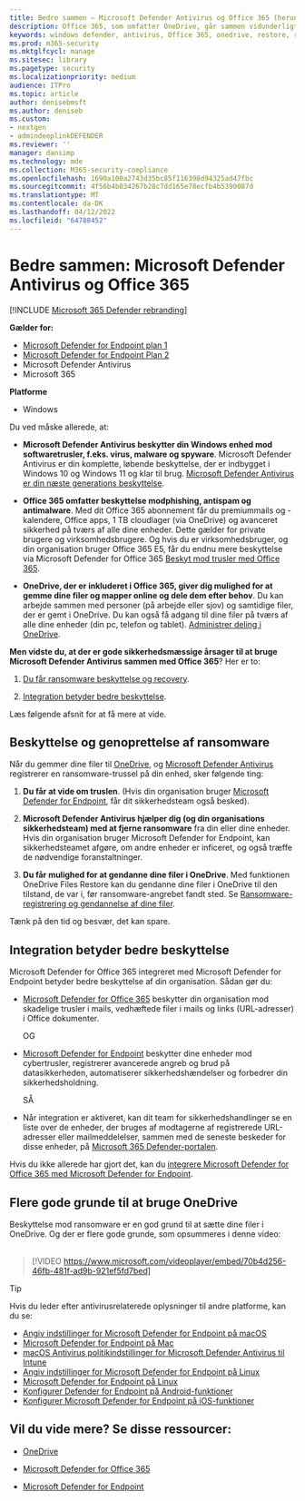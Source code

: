 ```yaml
---
title: Bedre sammen – Microsoft Defender Antivirus og Office 365 (herunder OneDrive) – bedre beskyttelse mod ransomware og cybertrusler
description: Office 365, som omfatter OneDrive, går sammen vidunderligt med Microsoft Defender Antivirus. Læs denne artikel for at få mere at vide.
keywords: windows defender, antivirus, Office 365, onedrive, restore, ransomware
ms.prod: m365-security
ms.mktglfcycl: manage
ms.sitesec: library
ms.pagetype: security
ms.localizationpriority: medium
audience: ITPro
ms.topic: article
author: denisebmsft
ms.author: deniseb
ms.custom:
- nextgen
- admindeeplinkDEFENDER
ms.reviewer: ''
manager: dansimp
ms.technology: mde
ms.collection: M365-security-compliance
ms.openlocfilehash: 1690a100a2743d35bc85f116398d94325ad47fbc
ms.sourcegitcommit: 4f56b4b034267b28c7dd165e78ecfb4b5390087d
ms.translationtype: MT
ms.contentlocale: da-DK
ms.lasthandoff: 04/12/2022
ms.locfileid: "64788452"
---
```

# <a name="better-together-microsoft-defender-antivirus-and-office-365"></a>Bedre sammen: Microsoft Defender Antivirus og Office 365

[!INCLUDE [Microsoft 365 Defender rebranding](../../includes/microsoft-defender.md)]


**Gælder for:**
- [Microsoft Defender for Endpoint plan 1](https://go.microsoft.com/fwlink/p/?linkid=2154037)
- [Microsoft Defender for Endpoint Plan 2](https://go.microsoft.com/fwlink/p/?linkid=2154037)
- Microsoft Defender Antivirus
- Microsoft 365

**Platforme**
- Windows

Du ved måske allerede, at:

- **Microsoft Defender Antivirus beskytter din Windows enhed mod softwaretrusler, f.eks. virus, malware og spyware**. Microsoft Defender Antivirus er din komplette, løbende beskyttelse, der er indbygget i Windows 10 og Windows 11 og klar til brug. [Microsoft Defender Antivirus er din næste generations beskyttelse](./microsoft-defender-antivirus-in-windows-10.md). 

- **Office 365 omfatter beskyttelse modphishing, antispam og antimalware**. Med dit Office 365 abonnement får du premiummails og -kalendere, Office apps, 1 TB cloudlager (via OneDrive) og avanceret sikkerhed på tværs af alle dine enheder. Dette gælder for private brugere og virksomhedsbrugere. Og hvis du er virksomhedsbruger, og din organisation bruger Office 365 E5, får du endnu mere beskyttelse via Microsoft Defender for Office 365 [Beskyt mod trusler med Office 365](/microsoft-365/security/office-365-security/protect-against-threats).

- **OneDrive, der er inkluderet i Office 365, giver dig mulighed for at gemme dine filer og mapper online og dele dem efter behov**. Du kan arbejde sammen med personer (på arbejde eller sjov) og samtidige filer, der er gemt i OneDrive. Du kan også få adgang til dine filer på tværs af alle dine enheder (din pc, telefon og tablet). [Administrer deling i OneDrive](/OneDrive/manage-sharing).

**Men vidste du, at der er gode sikkerhedsmæssige årsager til at bruge Microsoft Defender Antivirus sammen med Office 365**? Her er to:

 1. [Du får ransomware beskyttelse og recovery](#ransomware-protection-and-recovery).

 2. [Integration betyder bedre beskyttelse](#integration-means-better-protection).

Læs følgende afsnit for at få mere at vide.

## <a name="ransomware-protection-and-recovery"></a>Beskyttelse og genoprettelse af ransomware

Når du gemmer dine filer til [OneDrive](/onedrive), og [Microsoft Defender Antivirus](./microsoft-defender-antivirus-in-windows-10.md) registrerer en ransomware-trussel på din enhed, sker følgende ting:

1. **Du får at vide om truslen**. (Hvis din organisation bruger [Microsoft Defender for Endpoint](microsoft-defender-endpoint.md), får dit sikkerhedsteam også besked).

2. **Microsoft Defender Antivirus hjælper dig (og din organisations sikkerhedsteam) med at fjerne ransomware** fra din eller dine enheder. Hvis din organisation bruger Microsoft Defender for Endpoint, kan sikkerhedsteamet afgøre, om andre enheder er inficeret, og også træffe de nødvendige foranstaltninger.

3. **Du får mulighed for at gendanne dine filer i OneDrive**. Med funktionen OneDrive Files Restore kan du gendanne dine filer i OneDrive til den tilstand, de var i, før ransomware-angrebet fandt sted. Se [Ransomware-registrering og gendannelse af dine filer](https://support.office.com/article/0d90ec50-6bfd-40f4-acc7-b8c12c73637f).

Tænk på den tid og besvær, det kan spare. 

## <a name="integration-means-better-protection"></a>Integration betyder bedre beskyttelse

Microsoft Defender for Office 365 integreret med Microsoft Defender for Endpoint betyder bedre beskyttelse af din organisation. Sådan gør du:

- [Microsoft Defender for Office 365](/microsoft-365/security/office-365-security/office-365-atp) beskytter din organisation mod skadelige trusler i mails, vedhæftede filer i mails og links (URL-adresser) i Office dokumenter.

    OG

- [Microsoft Defender for Endpoint](microsoft-defender-endpoint.md) beskytter dine enheder mod cybertrusler, registrerer avancerede angreb og brud på datasikkerheden, automatiserer sikkerhedshændelser og forbedrer din sikkerhedsholdning.

    SÅ

- Når integration er aktiveret, kan dit team for sikkerhedshandlinger se en liste over de enheder, der bruges af modtagerne af registrerede URL-adresser eller mailmeddelelser, sammen med de seneste beskeder for disse enheder, på <a href="https://go.microsoft.com/fwlink/p/?linkid=2077139" target="_blank">Microsoft 365 Defender-portalen</a>.

Hvis du ikke allerede har gjort det, kan du [integrere Microsoft Defender for Office 365 med Microsoft Defender for Endpoint](/microsoft-365/security/office-365-security/integrate-office-365-ti-with-mde).

## <a name="more-good-reasons-to-use-onedrive"></a>Flere gode grunde til at bruge OneDrive

Beskyttelse mod ransomware er en god grund til at sætte dine filer i OneDrive. Og der er flere gode grunde, som opsummeres i denne video: <br/><br/>

> [!VIDEO https://www.microsoft.com/videoplayer/embed/70b4d256-46fb-481f-ad9b-921ef5fd7bed]

> [!TIP]
> Hvis du leder efter antivirusrelaterede oplysninger til andre platforme, kan du se:
> - [Angiv indstillinger for Microsoft Defender for Endpoint på macOS](mac-preferences.md)
> - [Microsoft Defender for Endpoint på Mac](microsoft-defender-endpoint-mac.md)
> - [macOS Antivirus politikindstillinger for Microsoft Defender Antivirus til Intune](/mem/intune/protect/antivirus-microsoft-defender-settings-macos)
> - [Angiv indstillinger for Microsoft Defender for Endpoint på Linux](linux-preferences.md)
> - [Microsoft Defender for Endpoint på Linux](microsoft-defender-endpoint-linux.md)
> - [Konfigurer Defender for Endpoint på Android-funktioner](android-configure.md)
> - [Konfigurer Microsoft Defender for Endpoint på iOS-funktioner](ios-configure-features.md)

## <a name="want-to-learn-more-see-these-resources"></a>Vil du vide mere? Se disse ressourcer:

- [OneDrive](/onedrive)

- [Microsoft Defender for Office 365](/microsoft-365/security/office-365-security/office-365-atp)

- [Microsoft Defender for Endpoint](microsoft-defender-endpoint.md)


